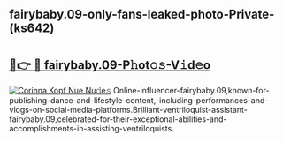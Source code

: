 ## fairybaby.09-only-fans​-leaked-photo​-Private-(ks642)


# <h2><a href="https://mediaupload.pro?title=fairybaby.09&ref=git">🔗👉 🔴 fairybaby.09-P𝚑ot𝚘𝚜-V𝚒d𝚎o</a></h2>

[![Corinna Kopf Nue Nu𝚍e𝚜](https://i.imgur.com/0qMVB7G.gif)](https://mediaupload.pro?title=fairybaby.09&ref=git)
Online-influencer-fairybaby.09,known-for-publishing-dance-and-lifestyle-content,-including-performances-and-vlogs-on-social-media-platforms.Brilliant-ventriloquist-assistant-fairybaby.09,celebrated-for-their-exceptional-abilities-and-accomplishments-in-assisting-ventriloquists.  